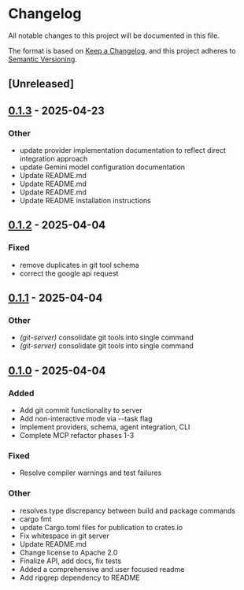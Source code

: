 # Changelog

All notable changes to this project will be documented in this file.

The format is based on [Keep a Changelog](https://keepachangelog.com/en/1.0.0/),
and this project adheres to [Semantic Versioning](https://semver.org/spec/v2.0.0.html).

## [Unreleased]

## [0.1.3](https://github.com/jessebmiller/volition/compare/volition-git-server-v0.1.2...volition-git-server-v0.1.3) - 2025-04-23

### Other

- update provider implementation documentation to reflect direct integration approach
- update Gemini model configuration documentation
- Update README.md
- Update README.md
- Update README.md
- Update README installation instructions

## [0.1.2](https://github.com/jessebmiller/volition/compare/volition-git-server-v0.1.1...volition-git-server-v0.1.2) - 2025-04-04

### Fixed

- remove duplicates in git tool schema
- correct the google api request

## [0.1.1](https://github.com/jessebmiller/volition/compare/volition-git-server-v0.1.0...volition-git-server-v0.1.1) - 2025-04-04

### Other

- *(git-server)* consolidate git tools into single command
- *(git-server)* consolidate git tools into single command

## [0.1.0](https://github.com/jessebmiller/volition/releases/tag/volition-git-server-v0.1.0) - 2025-04-04

### Added

- Add git commit functionality to server
- Add non-interactive mode via --task flag
- Implement providers, schema, agent integration, CLI
- Complete MCP refactor phases 1-3

### Fixed

- Resolve compiler warnings and test failures

### Other

- resolves type discrepancy between build and package commands
- cargo fmt
- update Cargo.toml files for publication to crates.io
- Fix whitespace in git server
- Update README.md
- Change license to Apache 2.0
- Finalize API, add docs, fix tests
- Added a comprehensive and user focused readme
- Add ripgrep dependency to README
